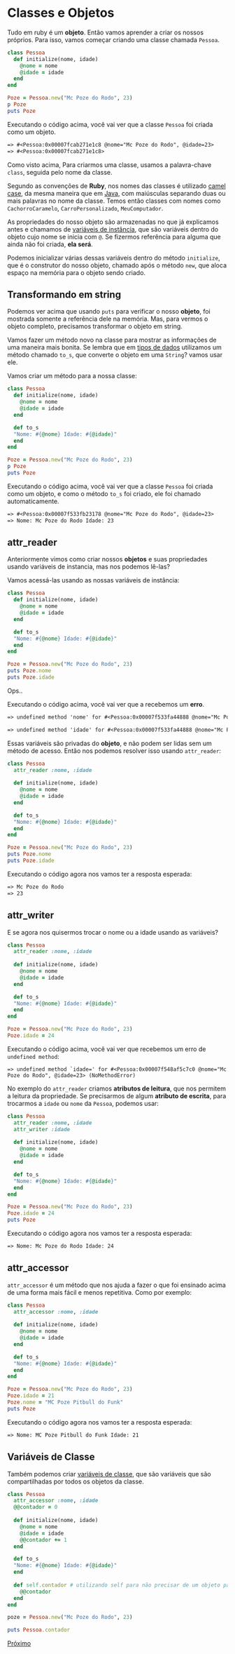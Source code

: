 # Classes e Objetos

Tudo em ruby é um **objeto**. Então vamos aprender a criar os nossos próprios. Para isso, vamos começar criando uma classe chamada `Pessoa`.

```ruby
class Pessoa
  def initialize(nome, idade)
    @nome = nome
    @idade = idade
  end
end

Poze = Pessoa.new("Mc Poze do Rodo", 23)
p Poze
puts Poze
```

Executando o código acima, você vai ver que a classe `Pessoa` foi criada como um objeto.

```txt
=> #<Pessoa:0x00007fcab271e1c8 @nome="Mc Poze do Rodo", @idade=23>
=> #<Pessoa:0x00007fcab271e1c8>
```

Como visto acima, Para criarmos uma classe, usamos a palavra-chave `class`, seguida pelo nome da classe.

Segundo as convenções de **Ruby**, nos nomes das classes é utilizado [camel case](https://pt.wikipedia.org/wiki/CamelCase), da mesma maneira que em [Java](https://github.com/paulorievrs/java4noobs/blob/master/4%20-%20Intermedi%C3%A1rio/04-PrimeiraClasse.md), com maiúsculas separando duas ou mais palavras no nome da classe. Temos então classes com nomes como `CachorroCaramelo`, `CarroPersonalizado`, `MeuComputador`.

As propriedades do nosso objeto são armazenadas no que já explicamos antes e chamamos de [variáveis de instância](../3-Basico%20da%20Linguagem/3-variaveis.md), que são variáveis dentro do objeto cujo nome se inicia com `@`. Se fizermos referência para alguma que ainda não foi criada, **ela será**.

Podemos inicializar várias dessas variáveis dentro do método `initialize`, que é o construtor do nosso objeto, chamado após o método `new`, que aloca espaço na memória para o objeto sendo criado.

## Transformando em string

Podemos ver acima que usando `puts` para verificar o nosso **objeto**, foi mostrada somente a referência dele na memória. Mas, para vermos o objeto completo, precisamos transformar o objeto em string.

Vamos fazer um método novo na classe para mostrar as informações de uma maneira mais bonita. Se lembra que em [tipos de dados](../3-Basico%20da%20Linguagem/2-tipos-de-dados.md) utilizamos um método chamado `to_s`, que converte o objeto em uma `String`? vamos usar ele.

Vamos criar um método para a nossa classe:

```ruby
class Pessoa
  def initialize(nome, idade)
    @nome = nome
    @idade = idade
  end

  def to_s
  "Nome: #{@nome} Idade: #{@idade}"
  end
end

Poze = Pessoa.new("Mc Poze do Rodo", 23)
p Poze
puts Poze
```

Executando o código acima, você vai ver que a classe `Pessoa` foi criada como um objeto, e como o método `to_s` foi criado, ele foi chamado automaticamente.

```txt
=> #<Pessoa:0x00007f533fb23178 @nome="Mc Poze do Rodo", @idade=23>
=> Nome: Mc Poze do Rodo Idade: 23
```

## attr_reader

Anteriormente vimos como criar nossos **objetos** e suas propriedades usando variáveis de instancia, mas nos podemos lê-las?

Vamos acessá-las usando as nossas variáveis de instância:

```ruby
class Pessoa
  def initialize(nome, idade)
    @nome = nome
    @idade = idade
  end

  def to_s
  "Nome: #{@nome} Idade: #{@idade}"
  end
end

Poze = Pessoa.new("Mc Poze do Rodo", 23)
puts Poze.nome
puts Poze.idade
```

Ops..

Executando o código acima, você vai ver que a recebemos um **erro**.

```txt
=> undefined method 'nome' for #<Pessoa:0x00007f533fa44888 @nome="Mc Poze do Rodo", @idade=23> (NoMethodError)

=> undefined method 'idade' for #<Pessoa:0x00007f533fa44888 @nome="Mc Poze do Rodo", @idade=23> (NoMethodError)
```

Essas variáveis são privadas do **objeto**, e não podem ser lidas sem um método de acesso. Então nos podemos resolver isso usando `attr_reader`:

```ruby
class Pessoa
  attr_reader :nome, :idade
  
  def initialize(nome, idade)
    @nome = nome
    @idade = idade
  end

  def to_s
  "Nome: #{@nome} Idade: #{@idade}"
  end
end

Poze = Pessoa.new("Mc Poze do Rodo", 23)
puts Poze.nome
puts Poze.idade
```

Executando o código agora nos vamos ter a resposta esperada:

```txt
=> Mc Poze do Rodo
=> 23
```

## attr_writer

E se agora nos quisermos trocar o nome ou a idade usando as variáveis?

```ruby
class Pessoa
  attr_reader :nome, :idade
  
  def initialize(nome, idade)
    @nome = nome
    @idade = idade
  end

  def to_s
  "Nome: #{@nome} Idade: #{@idade}"
  end
end

Poze = Pessoa.new("Mc Poze do Rodo", 23)
Poze.idade = 24
```

Executando o código acima, você vai ver que recebemos um erro de `undefined method`:

```irb
=> undefined method `idade=' for #<Pessoa:0x00007f548af5c7c0 @nome="Mc Poze do Rodo", @idade=23> (NoMethodError)
```

No exemplo do `attr_reader` criamos **atributos de leitura**, que nos permitem a leitura da propriedade. Se precisarmos de algum **atributo de escrita**, para trocarmos a `idade` ou `nome` da `Pessoa`, podemos usar:

```ruby
class Pessoa
  attr_reader :nome, :idade
  attr_writer :idade 
  
  def initialize(nome, idade)
    @nome = nome
    @idade = idade
  end

  def to_s
  "Nome: #{@nome} Idade: #{@idade}"
  end
end

Poze = Pessoa.new("Mc Poze do Rodo", 23)
Poze.idade = 24
puts Poze
```

Executando o código agora nos vamos ter a resposta esperada:

```txt
=> Nome: Mc Poze do Rodo Idade: 24
```

## attr_accessor

`attr_accessor` é um método que nos ajuda a fazer o que foi ensinado acima de uma forma mais fácil e menos repetitiva. Como por exemplo:

```ruby
class Pessoa
  attr_accessor :nome, :idade
  
  def initialize(nome, idade)
    @nome = nome
    @idade = idade
  end

  def to_s
  "Nome: #{@nome} Idade: #{@idade}"
  end
end

Poze = Pessoa.new("Mc Poze do Rodo", 23)
Poze.idade = 21
Poze.nome = "MC Poze Pitbull do Funk"
puts Poze
```

Executando o código agora nos vamos ter a resposta esperada:

```txt
=> Nome: MC Poze Pitbull do Funk Idade: 21
```

## Variáveis de Classe

Também podemos criar [variáveis de classe](../3-Basico%20da%20Linguagem/3-variaveis.md), que são variáveis que são compartilhadas por todos os objetos da classe.

```ruby
class Pessoa
  attr_accessor :nome, :idade
  @@contador = 0
  
  def initialize(nome, idade)
    @nome = nome
    @idade = idade
    @@contador += 1
  end

  def to_s
  "Nome: #{@nome} Idade: #{@idade}"
  end
  
  def self.contador # utilizando self para não precisar de um objeto para acessar a variável de classe. Sem o self iriamos precisar usar o objeto Poze.contador para acessar a variável de classe.
    @@contador
  end
end

poze = Pessoa.new("Mc Poze do Rodo", 23)

puts Pessoa.contador
```



[Próximo](2-dependencias.md)
